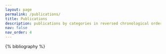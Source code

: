```yaml
---
layout: page
permalink: /publications/
title: Publications
description: publications by categories in reversed chronological order. generated by jekyll-scholar.
nav: false
nav_order: 4
---
```


<!-- _pages/publications.md -->
<div class="publications">

{% bibliography %}

</div>

